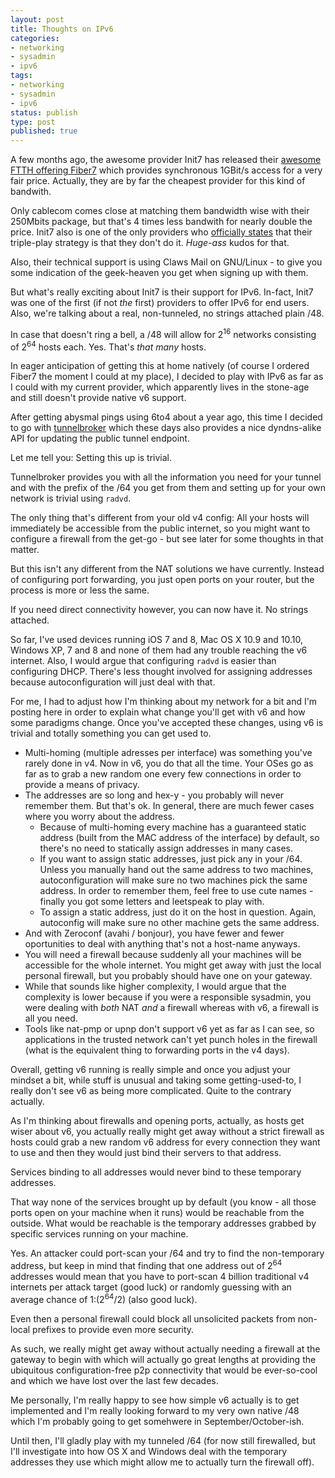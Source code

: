 ```yaml
---
layout: post
title: Thoughts on IPv6
categories:
- networking
- sysadmin
- ipv6
tags:
- networking
- sysadmin
- ipv6
status: publish
type: post
published: true
---
```


A few months ago, the awesome provider Init7 has released their
[awesome FTTH offering Fiber7](https://www.fiber7.ch/) which provides
synchronous 1GBit/s access for a very fair price. Actually, they are by
far the cheapest provider for this kind of bandwith.

Only cablecom comes close at matching them bandwidth wise with their 250Mbits
package, but that's 4 times less bandwith for nearly double the price. Init7
also is one of the only providers who  [officially states](https://www.fiber7.ch/fiber7-technologie/fiber7-tripleplay/) that
their triple-play strategy is that they don't do it. *Huge-ass* kudos for
that.

Also, their technical support is using Claws Mail on GNU/Linux - to give you
some indication of the geek-heaven you get when signing up with them.

But what's really exciting about Init7 is their support for IPv6. In-fact,
Init7 was one of the first (if not *the* first) providers to offer IPv6 for
end users. Also, we're talking about a real, non-tunneled, no strings attached
plain /48.

In case that doesn't ring a bell, a /48 will allow for 2<sup>16</sup> networks
consisting of 2<sup>64</sup> hosts each. Yes. That's *that many* hosts.

In eager anticipation of getting this at home natively (of course I ordered
Fiber7 the moment I could at my place), I decided to play with IPv6 as far as
I could with my current provider, which apparently lives in the stone-age and
still doesn't provide native v6 support.

After getting abysmal pings using 6to4 about a year ago, this time I decided
to go with [tunnelbroker](https://tunnelbroker.net) which these days also
provides a nice dyndns-alike API for updating the public tunnel endpoint.

Let me tell you: Setting this up is trivial.

Tunnelbroker provides you with all the information you need for your tunnel
and with the prefix of the /64 you get from them and setting up for your own
network is trivial using `radvd`.

The only thing that's different from your old v4 config: All your hosts will
immediately be accessible from the public internet, so you might want to
configure a firewall from the get-go - but see later for some thoughts in that
matter.

But this isn't any different from the NAT solutions we have currently. Instead
of configuring port forwarding, you just open ports on your router, but the
process is more or less the same.

If you need direct connectivity however, you can now have it. No strings attached.

So far, I've used devices running iOS 7 and 8, Mac OS X 10.9 and 10.10,
Windows XP, 7 and 8 and none of them had any trouble reaching the v6 internet.
Also, I would argue that configuring `radvd` is easier than configuring DHCP.
There's less thought involved for assigning addresses because
autoconfiguration will just deal with that.

For me, I had to adjust how I'm thinking about my network for a bit and I'm
posting here in order to explain what change you'll get with v6 and how some
paradigms change. Once you've accepted these changes, using v6 is trivial and
totally something you can get used to.

* Multi-homing (multiple adresses per interface) was something you've rarely
done in v4. Now in  v6, you do that all the time. Your OSes go as far as to
grab a new random one every few connections in order to provide a means of
privacy.
* The addresses are so long and hex-y - you probably will never remember them.
But that's ok. In general, there are much fewer cases where you worry about
the address.
    * Because of multi-homing every machine has a guaranteed static address
    (built from the MAC address of the interface) by default, so there's no
    need to statically assign addresses in many cases.
    * If you want to assign static addresses, just pick any in your /64.
    Unless you manually hand out the same address to two machines,
    autoconfiguration will make sure no two machines pick the same address.
    In order to remember them, feel free to use cute names - finally you got
    some letters and leetspeak to play with.
    * To assign a static address, just do it on the host in question. Again,
    autoconfig will make sure no other machine gets the same address.
* And with Zeroconf (avahi / bonjour), you have fewer and fewer oportunities
to deal with anything that's not a host-name anyways.
* You will need a firewall because suddenly all your machines will be
accessible for the whole internet. You might get away with just the local
personal firewall, but you probably should have one on your gateway.
* While that sounds like higher complexity, I would argue that the complexity
is lower because if you were a responsible sysadmin, you were dealing with
*both* NAT *and* a firewall whereas with v6, a firewall is all you need.
* Tools like nat-pmp or upnp don't support v6 yet as far as I can see, so
applications in the trusted network can't yet punch holes in the firewall
(what is the equivalent thing to forwarding ports in the v4 days).

Overall, getting v6 running is really simple and once you adjust your mindset
a bit, while stuff is unusual and taking some getting-used-to, I really don't
see v6 as being more complicated. Quite to the contrary actually.

As I'm thinking about firewalls and opening ports, actually, as hosts get
wiser about v6, you actually really might get away without a strict firewall
as hosts could grab a new random v6 address for every connection they want to
use and then they would just bind their servers to that address.

Services binding to all addresses would never bind to these temporary addresses.

That way none of the services brought up by default (you know - all those
ports open on your machine when it runs) would be reachable from the outside.
What would be reachable is the temporary addresses grabbed by specific
services running on your machine.

Yes. An attacker could port-scan your /64 and try to find the non-temporary
address, but keep in mind that finding that one address out of 2<sup>64</sup>
addresses would mean that you have to port-scan 4 billion traditional v4
internets per attack target (good luck) or randomly guessing with an average
chance of 1:(2<sup>64</sup>/2) (also good luck).

Even then a personal firewall could block all unsolicited packets from
non-local prefixes to provide even more security.

As such, we really might get away without actually needing a firewall at the
gateway to begin with which will actually go great lengths at providing the
ubiquitous configuration-free p2p connectivity that would be ever-so-cool and
which we have lost over the last few decades.

Me personally, I'm really happy to see how simple v6 actually is to get
implemented and I'm really looking forward to my very own native /48 which I'm
probably going to get somehwere in September/October-ish.

Until then, I'll gladly play with my tunneled /64 (for now still firewalled,
but I'll investigate into how OS X and Windows deal with the temporary
addresses they use which might allow me to actually turn the firewall off).
